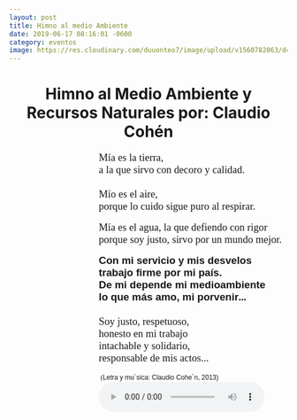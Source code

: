 ```yaml
---
layout: post
title: Himno al medio Ambiente
date: 2019-06-17 08:16:01 -0600
category: eventos
image: https://res.cloudinary.com/duuonteo7/image/upload/v1560782063/d453e50b-el-dia-mundial-del-medio.jpg
---
```

<html>
<head>

</head>
<body>
<h1 style="text-align: center;"><strong>Himno al Medio Ambiente y Recursos Naturales por: Claudio Cohén</strong></h1>
<div dir="ltr">
<p style="margin: 0in 0in 0.0001pt 121.5pt; font-size: 12pt; font-family: 'Times New Roman',serif;"><span style="font-size: 14pt; font-family: ArialMT,serif; color: #191919;">Mía es la tierra,</span></p>
<p style="margin: 0in 0in 0.0001pt 121.5pt; font-size: 12pt; font-family: 'Times New Roman',serif;"><span style="font-size: 14pt; font-family: ArialMT,serif; color: #191919;">a la que sirvo con decoro y calidad.</span></p>
<p style="margin: 0in 0in 0.0001pt 121.5pt; font-size: 12pt; font-family: 'Times New Roman',serif;"><span style="font-size: 14pt; font-family: ArialMT,serif; color: #191919;"><br />Mío es el aire,</span></p>
<p style="margin: 0in 0in 0.0001pt 121.5pt; font-size: 12pt; font-family: 'Times New Roman',serif;"><span style="font-size: 14pt; font-family: ArialMT,serif; color: #191919;">porque lo cuido sigue puro al respirar.</span></p>
<p style="margin-left: 121.5pt; margin-right: 0in; font-size: 12pt; font-family: 'Times New Roman',serif;"><span style="font-size: 14pt; font-family: ArialMT,serif; color: #191919;">Mía es el agua, la que defiendo con rigor<br />porque soy justo, sirvo por un mundo mejor.</span></p>
<p style="margin: 0in 0in 0.0001pt 121.5pt; font-size: 12pt; font-family: 'Times New Roman',serif;"><b><span style="font-size: 14pt; font-family: Arial,sans-serif; color: #191919;">Con mi servicio y mis desvelos</span></b></p>
<p style="margin: 0in 0in 0.0001pt 121.5pt; font-size: 12pt; font-family: 'Times New Roman',serif;"><b><span style="font-size: 14pt; font-family: Arial,sans-serif; color: #191919;">trabajo firme por mi país.<br />De mi depende mi medioambiente</span></b></p>
<p style="margin: 0in 0in 0.0001pt 121.5pt; font-size: 12pt; font-family: 'Times New Roman',serif;"><b><span style="font-size: 14pt; font-family: Arial,sans-serif; color: #191919;">lo que más amo, mi porvenir</span></b><b><span style="font-size: 14pt; font-family: ArialMT,serif; color: #191919;">...</span></b></p>
<p style="margin: 0in 0in 0.0001pt 121.5pt; font-size: 12pt; font-family: 'Times New Roman',serif;"><b><span style="font-size: 14pt;">&nbsp;</span></b></p>
<p style="margin: 0in 0in 0.0001pt 121.5pt; font-size: 12pt; font-family: 'Times New Roman',serif;"><span style="font-size: 14pt; font-family: ArialMT,serif; color: #191919;">Soy justo, respetuoso,</span></p>
<p style="margin: 0in 0in 0.0001pt 121.5pt; font-size: 12pt; font-family: 'Times New Roman',serif;"><span style="font-size: 14pt; font-family: ArialMT,serif; color: #191919;">honesto en mi trabajo</span></p>
<p style="margin: 0in 0in 0.0001pt 121.5pt; font-size: 12pt; font-family: 'Times New Roman',serif;"><span style="font-size: 14pt; font-family: ArialMT,serif; color: #191919;">intachable y solidario,</span></p>
<p style="margin: 0in 0in 0.0001pt 121.5pt; font-size: 12pt; font-family: 'Times New Roman',serif;"><span style="font-size: 14pt;">r</span><span style="font-size: 14pt; font-family: ArialMT,serif; color: #191919;">esponsable de mis actos...</span><span style="font-size: 14pt;"></span></p>
<p style="margin: 0in 0in 0.0001pt 121.5pt; font-size: 12pt; font-family: 'Times New Roman',serif;"><span style="font-size: 10pt;">&nbsp;</span></p>
<p style="margin: 0in 0in 0.0001pt 121.5pt; font-size: 12pt; font-family: 'Times New Roman',serif;"><span style="font-size: 10pt;">&nbsp;</span><span style="font-size: 9pt;">(</span><span style="font-size: 9pt; font-family: Arial,sans-serif; color: #191919;">Letra y mu´sica: Claudio Cohe´n, 2013)</span></p>
<p style="margin: 0in 0in 0.0001pt 121.5pt; font-size: 12pt; font-family: 'Times New Roman',serif;"><span style="font-size: 9pt; font-family: Arial,sans-serif; color: #191919;"></span></p>
<p style="margin: 0in 0in 0.0001pt 121.5pt; font-size: 12pt; font-family: 'Times New Roman',serif;"><span style="font-size: 9pt; font-family: Arial,sans-serif; color: #191919;"><audio controls="controls" src="https://res.cloudinary.com/duuonteo7/video/upload/v1560782050/Himno_Medio_Ambiente_-_Claudio_Cohen.mp3"></audio></span></p>
<p style="margin: 0in 0in 0.0001pt 121.5pt; font-size: 12pt; font-family: 'Times New Roman',serif;"><span style="font-size: 9pt; font-family: Arial,sans-serif; color: #191919;"></span></p>
</div>
<p></p>
</body>

</html>
